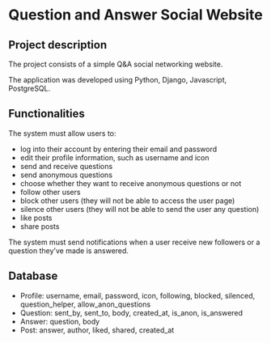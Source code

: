 # Question and Answer Social Website
## Project description

The project consists of a simple Q&A social networking website. 

The application was developed using Python, Django, Javascript, PostgreSQL.
 
## Functionalities
The system must allow users to:
* log into their account by entering their email and password
* edit their profile information, such as username and icon
* send and receive questions
* send anonymous questions
* choose whether they want to receive anonymous questions or not
* follow other users
* block other users (they will not be able to access the user page)
* silence other users (they will not be able to send the user any question)
* like posts
* share posts

The system must send notifications when a user receive new followers or a question they’ve made is answered.

## Database
* Profile: username, email, password, icon, following, blocked, silenced, question_helper, allow_anon_questions
* Question: sent_by, sent_to, body, created_at, is_anon, is_answered
* Answer: question, body
* Post: answer, author, liked, shared, created_at


